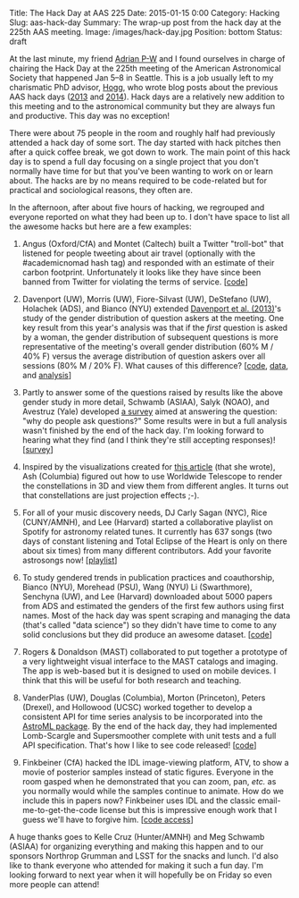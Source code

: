 Title: The Hack Day at AAS 225
Date: 2015-01-15 0:00
Category: Hacking
Slug: aas-hack-day
Summary: The wrap-up post from the hack day at the 225th AAS meeting.
Image: /images/hack-day.jpg
Position: bottom
Status: draft

At the last minute, my friend [Adrian P-W](http://adrian.pw/) and I found
ourselves in charge of chairing the Hack Day at the 225th meeting of the
American Astronomical Society that happened Jan 5–8 in Seattle.
This is a job usually left to my charismatic PhD advisor,
[Hogg](http://cosmo.nyu.edu/hogg/), who wrote blog posts about the previous
AAS hack days
([2013](http://hoggresearch.blogspot.com/2013/01/aas-hack-day_10.html) and
[2014](http://hoggresearch.blogspot.com/2014/01/aas-223-day-4-aas-hack-day.html)).
Hack days are a relatively new addition to this meeting and to the
astronomical community but they are always fun and productive.
This day was no exception!

There were about 75 people in the room and roughly half had previously
attended a hack day of some sort.
The day started with hack pitches then after a quick coffee break, we got down
to work.
The main point of this hack day is to spend a full day focusing on a single
project that you don't normally have time for but that you've been wanting to
work on or learn about.
The hacks are by no means required to be code-related but for practical and
sociological reasons, they often are.

In the afternoon, after about five hours of hacking, we regrouped and everyone
reported on what they had been up to.
I don't have space to list all the awesome hacks but here are a few examples:

1. Angus (Oxford/CfA) and Montet (Caltech) built a Twitter "troll-bot" that
   listened for people tweeting about air travel (optionally with the
   #academicnomad hash tag) and responded with an estimate of their carbon
   footprint. Unfortunately it looks like they have since been banned from
   Twitter for violating the terms of service.
   [[code](https://github.com/RuthAngus/trollbot)]

2. Davenport (UW), Morris (UW), Fiore-Silvast (UW), DeStefano (UW),
   Holachek (ADS), and Bianco (NYU) extended [Davenport et
   al. (2013)](http://arxiv.org/abs/1403.3091)'s study of the gender
   distribution of question askers at the meeting. One key result from this
   year's analysis was that if the *first* question is asked by a woman, the
   gender distribution of subsequent questions is more representative of the
   meeting's overall gender distribution (60% M / 40% F) versus the average
   distribution of question askers over all sessions (80% M / 20% F).
   What causes of this difference?
   [[code](https://github.com/jradavenport/aas225-gender),
   [data](https://github.com/jradavenport/aas225-gender/blob/master/data.csv),
   and
   [analysis](http://nbviewer.ipython.org/github/jradavenport/aas225-gender/blob/master/analysis.ipynb)]

3. Partly to answer some of the questions raised by results like the above
   gender study in more detail, Schwamb (ASIAA), Salyk (NOAO), and Avestruz
   (Yale) developed [a
   survey](https://docs.google.com/forms/d/1mPxiaTIKUBl2BAt1KF6OWJ2LOdsQCdfMk-KTbn9vMgc/viewform?c=0&w=1)
   aimed at answering the question: "why do people ask questions?" Some
   results were in but a full analysis wasn't finished by the end of the hack
   day. I'm looking forward to hearing what they find (and I think
   they're still accepting responses)!
   [[survey](https://docs.google.com/forms/d/1mPxiaTIKUBl2BAt1KF6OWJ2LOdsQCdfMk-KTbn9vMgc/viewform?c=0&w=1)]

4. Inspired by the visualizations created for [this
   article](http://nautil.us/issue/19/illusions/a-quick-spin-around-the-big-dipper)
   (that she wrote), Ash (Columbia) figured out how to use Worldwide Telescope
   to render the constellations in 3D and view them from different angles.
   It turns out that constellations are just projection effects ;-).

5. For all of your music discovery needs, DJ Carly Sagan (NYC), Rice
   (CUNY/AMNH), and Lee (Harvard) started a collaborative playlist on
   Spotify for astronomy related tunes. It currently has 637 songs (two days
   of constant listening and Total Eclipse of the Heart is only on there about
   six times) from many different contributors. Add your favorite astrosongs
   now!
   [[playlist](https://play.spotify.com/user/djcarlysagan/playlist/5BLvisuoHWxYaoXaLBN2WD)]

6. To study gendered trends in publication practices and coauthorship, Bianco
   (NYU), Morehead (PSU), Wang (NYU) Li (Swarthmore), Senchyna (UW), and Lee
   (Harvard) downloaded about 5000 papers from ADS and estimated the genders
   of the first few authors using first names. Most of the hack day was spent
   scraping and managing the
   data (that's called "data science") so they didn't have time to come to any
   solid conclusions but they did produce an awesome dataset.
   [[code](https://github.com/fedhere/ADSgenderclustering)]

9. Rogers & Donaldson (MAST) collaborated to put together a prototype of a
   very lightweight visual interface to the MAST catalogs and imaging. The app
   is web-based but it is designed to used on mobile devices.
   I think that this will be useful for both research and teaching.

7. VanderPlas (UW), Douglas (Columbia), Morton (Princeton), Peters (Drexel),
   and Hollowood (UCSC) worked together to develop a consistent API for time
   series analysis to be incorporated into the [AstroML
   package](https://github.com/astroML/astroML). By the end of the hack day,
   they had implemented Lomb-Scargle and Supersmoother complete with unit
   tests and a full API specification. That's how I like to see code
   released!
   [[code](https://github.com/astroML/periodogram)]

8. Finkbeiner (CfA) hacked the IDL image-viewing platform, ATV, to show a
   movie of posterior samples instead of static figures. Everyone in the room
   gasped when he demonstrated that you can zoom, pan, *etc.* as you normally
   would while the samples continue to animate. How do we include this in
   papers now? Finkbeiner uses IDL and the classic email-me-to-get-the-code
   license but this is impressive enough work that I guess we'll have to
   forgive him.
   [[code access](mailto:Douglas.Finkbeiner@gmail.com)]

A huge thanks goes to Kelle Cruz (Hunter/AMNH) and Meg Schwamb (ASIAA) for
organizing everything and making this happen and to our sponsors Northrop
Grumman and LSST for the snacks and lunch.
I'd also like to thank everyone who attended for making it such a fun day.
I'm looking forward to next year when it will hopefully be on Friday so even
more people can attend!
